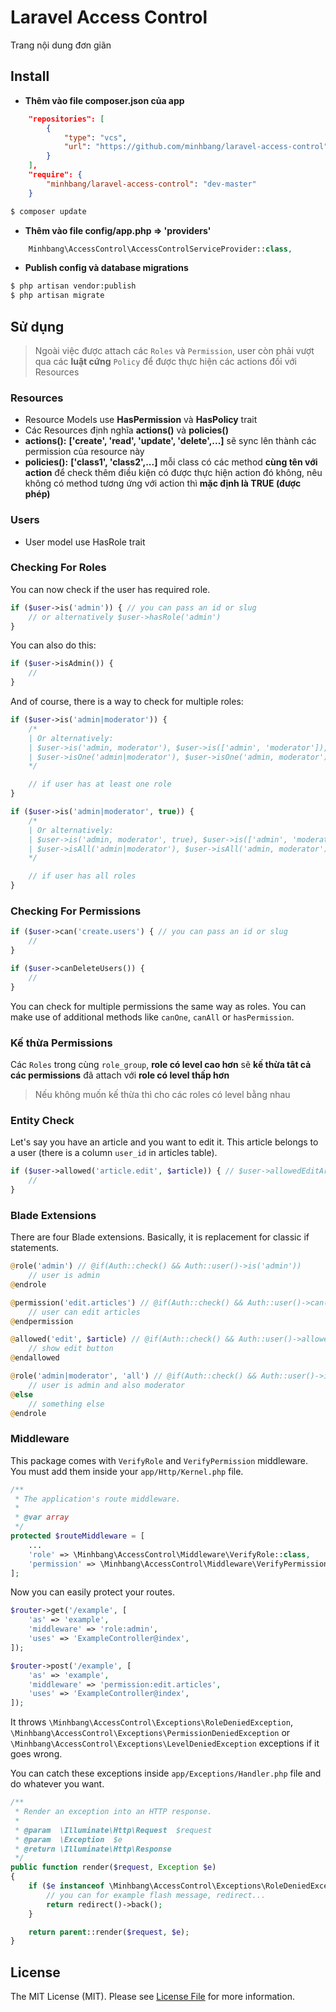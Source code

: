 # Laravel Access Control
Trang nội dung đơn giãn

## Install

* **Thêm vào file composer.json của app**
```json
	"repositories": [
        {
            "type": "vcs",
            "url": "https://github.com/minhbang/laravel-access-control"
        }
    ],
    "require": {
        "minhbang/laravel-access-control": "dev-master"
    }
```
``` bash
$ composer update
```

* **Thêm vào file config/app.php => 'providers'**
```php
	Minhbang\AccessControl\AccessControlServiceProvider::class,
```

* **Publish config và database migrations**
```bash
$ php artisan vendor:publish
$ php artisan migrate
```
## Sử dụng

> Ngoài việc được attach các `Roles` và `Permission`, user còn phải vượt qua các __luật cứng__ `Policy` để được thực hiện các actions đối với Resources

### Resources

* Resource Models use **HasPermission** và **HasPolicy** trait
* Các Resources định nghĩa **actions()** và **policies()**
* **actions():** __['create', 'read', 'update', 'delete',...]__ sẽ sync lên thành các permission của resource này
* **policies():** __['class1', 'class2',...]__ mỗi class có các method **cùng tên với action** để check thêm điều kiện có được thực hiện action đó không, nêu không có method tương ứng với action thì **mặc định là TRUE (được phép)**

### Users

* User model use HasRole trait

### Checking For Roles

You can now check if the user has required role.

```php
if ($user->is('admin')) { // you can pass an id or slug
    // or alternatively $user->hasRole('admin')
}
```

You can also do this:

```php
if ($user->isAdmin()) {
    //
}
```

And of course, there is a way to check for multiple roles:

```php
if ($user->is('admin|moderator')) { 
    /*
    | Or alternatively:
    | $user->is('admin, moderator'), $user->is(['admin', 'moderator']),
    | $user->isOne('admin|moderator'), $user->isOne('admin, moderator'), $user->isOne(['admin', 'moderator'])
    */

    // if user has at least one role
}

if ($user->is('admin|moderator', true)) {
    /*
    | Or alternatively:
    | $user->is('admin, moderator', true), $user->is(['admin', 'moderator'], true),
    | $user->isAll('admin|moderator'), $user->isAll('admin, moderator'), $user->isAll(['admin', 'moderator'])
    */

    // if user has all roles
}
```

### Checking For Permissions

```php
if ($user->can('create.users') { // you can pass an id or slug
    //
}

if ($user->canDeleteUsers()) {
    //
}
```

You can check for multiple permissions the same way as roles. You can make use of additional methods like `canOne`, `canAll` or `hasPermission`.

### Kế thừa Permissions

Các `Roles` trong cùng `role_group`, **role có level cao hơn** sẽ **kế thừa tât cả các permissions** đã attach với **role có level thấp hơn**

> Nếu không muốn kế thừa thì cho các roles có level bằng nhau

### Entity Check

Let's say you have an article and you want to edit it. This article belongs to a user (there is a column `user_id` in articles table).

```php
if ($user->allowed('article.edit', $article)) { // $user->allowedEditArticle($article)
    //
}
```

### Blade Extensions

There are four Blade extensions. Basically, it is replacement for classic if statements.

```php
@role('admin') // @if(Auth::check() && Auth::user()->is('admin'))
    // user is admin
@endrole

@permission('edit.articles') // @if(Auth::check() && Auth::user()->can('edit.articles'))
    // user can edit articles
@endpermission

@allowed('edit', $article) // @if(Auth::check() && Auth::user()->allowed('edit', $article))
    // show edit button
@endallowed

@role('admin|moderator', 'all') // @if(Auth::check() && Auth::user()->is('admin|moderator', 'all'))
    // user is admin and also moderator
@else
    // something else
@endrole
```

### Middleware

This package comes with `VerifyRole` and `VerifyPermission` middleware. You must add them inside your `app/Http/Kernel.php` file.

```php
/**
 * The application's route middleware.
 *
 * @var array
 */
protected $routeMiddleware = [
    ...
    'role' => \Minhbang\AccessControl\Middleware\VerifyRole::class,
    'permission' => \Minhbang\AccessControl\Middleware\VerifyPermission::class,
];
```

Now you can easily protect your routes.

```php
$router->get('/example', [
    'as' => 'example',
    'middleware' => 'role:admin',
    'uses' => 'ExampleController@index',
]);

$router->post('/example', [
    'as' => 'example',
    'middleware' => 'permission:edit.articles',
    'uses' => 'ExampleController@index',
]);
```

It throws `\Minhbang\AccessControl\Exceptions\RoleDeniedException`, `\Minhbang\AccessControl\Exceptions\PermissionDeniedException` or `\Minhbang\AccessControl\Exceptions\LevelDeniedException` exceptions if it goes wrong.

You can catch these exceptions inside `app/Exceptions/Handler.php` file and do whatever you want.

```php
/**
 * Render an exception into an HTTP response.
 *
 * @param  \Illuminate\Http\Request  $request
 * @param  \Exception  $e
 * @return \Illuminate\Http\Response
 */
public function render($request, Exception $e)
{
    if ($e instanceof \Minhbang\AccessControl\Exceptions\RoleDeniedException) {
        // you can for example flash message, redirect...
        return redirect()->back();
    }

    return parent::render($request, $e);
}
```

## License

The MIT License (MIT). Please see [License File](LICENSE.md) for more information.
